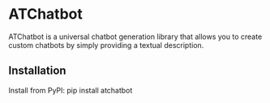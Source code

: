 # ATChatbot

ATChatbot is a universal chatbot generation library that allows you to create custom chatbots by simply providing a textual description.


## Installation

Install from PyPI:
pip install atchatbot




